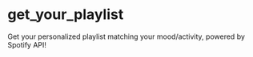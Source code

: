 # get_your_playlist
Get your personalized playlist matching your mood/activity, powered by Spotify API!
